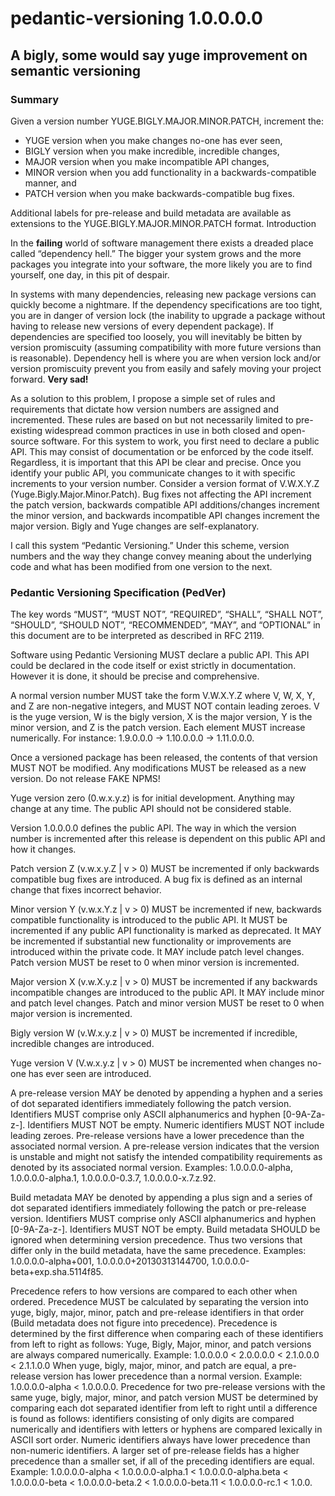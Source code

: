 # pedantic-versioning 1.0.0.0.0

## A bigly, some would say yuge improvement on semantic versioning

### Summary

Given a version number YUGE.BIGLY.MAJOR.MINOR.PATCH, increment the:

* YUGE version when you make changes no-one has ever seen,
* BIGLY version when you make incredible, incredible changes,
* MAJOR version when you make incompatible API changes,
* MINOR version when you add functionality in a backwards-compatible manner, and
* PATCH version when you make backwards-compatible bug fixes.

Additional labels for pre-release and build metadata are available as extensions to the YUGE.BIGLY.MAJOR.MINOR.PATCH format.
Introduction

In the **failing** world of software management there exists a dreaded place called “dependency hell.” The bigger your system grows and the more packages you integrate into your software, the more likely you are to find yourself, one day, in this pit of despair.

In systems with many dependencies, releasing new package versions can quickly become a nightmare. If the dependency specifications are too tight, you are in danger of version lock (the inability to upgrade a package without having to release new versions of every dependent package). If dependencies are specified too loosely, you will inevitably be bitten by version promiscuity (assuming compatibility with more future versions than is reasonable). Dependency hell is where you are when version lock and/or version promiscuity prevent you from easily and safely moving your project forward. **Very sad!**

As a solution to this problem, I propose a simple set of rules and requirements that dictate how version numbers are assigned and incremented. These rules are based on but not necessarily limited to pre-existing widespread common practices in use in both closed and open-source software. For this system to work, you first need to declare a public API. This may consist of documentation or be enforced by the code itself. Regardless, it is important that this API be clear and precise. Once you identify your public API, you communicate changes to it with specific increments to your version number. Consider a version format of V.W.X.Y.Z (Yuge.Bigly.Major.Minor.Patch). Bug fixes not affecting the API increment the patch version, backwards compatible API additions/changes increment the minor version, and backwards incompatible API changes increment the major version. Bigly and Yuge changes are self-explanatory.

I call this system “Pedantic Versioning.” Under this scheme, version numbers and the way they change convey meaning about the underlying code and what has been modified from one version to the next.

### Pedantic Versioning Specification (PedVer)

The key words “MUST”, “MUST NOT”, “REQUIRED”, “SHALL”, “SHALL NOT”, “SHOULD”, “SHOULD NOT”, “RECOMMENDED”, “MAY”, and “OPTIONAL” in this document are to be interpreted as described in RFC 2119.

Software using Pedantic Versioning MUST declare a public API. This API could be declared in the code itself or exist strictly in documentation. However it is done, it should be precise and comprehensive.

A normal version number MUST take the form V.W.X.Y.Z where V, W, X, Y, and Z are non-negative integers, and MUST NOT contain leading zeroes. V is the yuge version, W is the bigly version, X is the major version, Y is the minor version, and Z is the patch version. Each element MUST increase numerically. For instance: 1.9.0.0.0 -> 1.10.0.0.0 -> 1.11.0.0.0.

Once a versioned package has been released, the contents of that version MUST NOT be modified. Any modifications MUST be released as a new version. Do not release FAKE NPMS!

Yuge version zero (0.w.x.y.z) is for initial development. Anything may change at any time. The public API should not be considered stable.

Version 1.0.0.0.0 defines the public API. The way in which the version number is incremented after this release is dependent on this public API and how it changes.

Patch version Z (v.w.x.y.Z | v > 0) MUST be incremented if only backwards compatible bug fixes are introduced. A bug fix is defined as an internal change that fixes incorrect behavior.

Minor version Y (v.w.x.Y.z | v > 0) MUST be incremented if new, backwards compatible functionality is introduced to the public API. It MUST be incremented if any public API functionality is marked as deprecated. It MAY be incremented if substantial new functionality or improvements are introduced within the private code. It MAY include patch level changes. Patch version MUST be reset to 0 when minor version is incremented.

Major version X (v.w.X.y.z | v > 0) MUST be incremented if any backwards incompatible changes are introduced to the public API. It MAY include minor and patch level changes. Patch and minor version MUST be reset to 0 when major version is incremented.

Bigly version W (v.W.x.y.z | v > 0) MUST be incremented if incredible, incredible changes are introduced.

Yuge version V (V.w.x.y.z | v > 0) MUST be incremented when changes no-one has ever seen are introduced.

A pre-release version MAY be denoted by appending a hyphen and a series of dot separated identifiers immediately following the patch version. Identifiers MUST comprise only ASCII alphanumerics and hyphen [0-9A-Za-z-]. Identifiers MUST NOT be empty. Numeric identifiers MUST NOT include leading zeroes. Pre-release versions have a lower precedence than the associated normal version. A pre-release version indicates that the version is unstable and might not satisfy the intended compatibility requirements as denoted by its associated normal version. Examples: 1.0.0.0.0-alpha, 1.0.0.0.0-alpha.1, 1.0.0.0.0-0.3.7, 1.0.0.0.0-x.7.z.92.

Build metadata MAY be denoted by appending a plus sign and a series of dot separated identifiers immediately following the patch or pre-release version. Identifiers MUST comprise only ASCII alphanumerics and hyphen [0-9A-Za-z-]. Identifiers MUST NOT be empty. Build metadata SHOULD be ignored when determining version precedence. Thus two versions that differ only in the build metadata, have the same precedence. Examples: 1.0.0.0.0-alpha+001, 1.0.0.0.0+20130313144700, 1.0.0.0.0-beta+exp.sha.5114f85.

Precedence refers to how versions are compared to each other when ordered. Precedence MUST be calculated by separating the version into yuge, bigly, major, minor, patch and pre-release identifiers in that order (Build metadata does not figure into precedence). Precedence is determined by the first difference when comparing each of these identifiers from left to right as follows: Yuge, Bigly, Major, minor, and patch versions are always compared numerically. Example: 1.0.0.0.0 < 2.0.0.0.0 < 2.1.0.0.0 < 2.1.1.0.0 When yuge, bigly, major, minor, and patch are equal, a pre-release version has lower precedence than a normal version. Example: 1.0.0.0.0-alpha < 1.0.0.0.0. Precedence for two pre-release versions with the same yuge, bigly, major, minor, and patch version MUST be determined by comparing each dot separated identifier from left to right until a difference is found as follows: identifiers consisting of only digits are compared numerically and identifiers with letters or hyphens are compared lexically in ASCII sort order. Numeric identifiers always have lower precedence than non-numeric identifiers. A larger set of pre-release fields has a higher precedence than a smaller set, if all of the preceding identifiers are equal. Example: 1.0.0.0.0-alpha < 1.0.0.0.0-alpha.1 < 1.0.0.0.0-alpha.beta < 1.0.0.0.0-beta < 1.0.0.0.0-beta.2 < 1.0.0.0.0-beta.11 < 1.0.0.0.0-rc.1 < 1.0.0.
